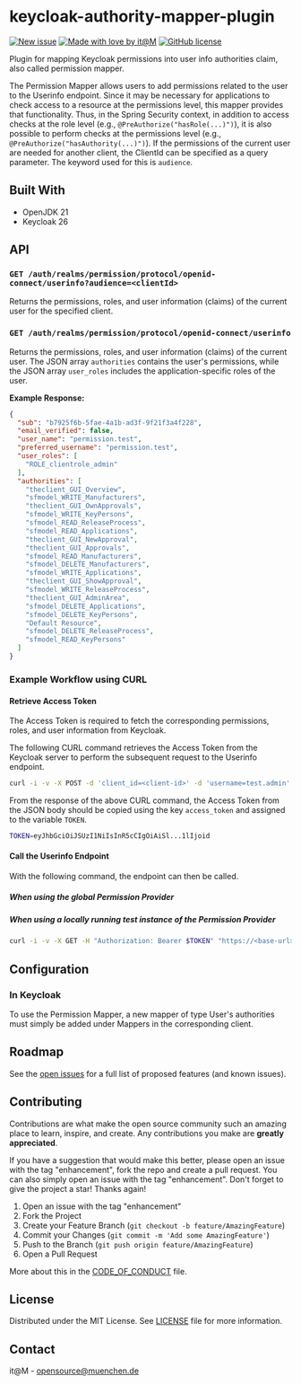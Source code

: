 [open-issues]: https://github.com/it-at-m/refarch/issues
[new-issue]: https://github.com/it-at-m/keycloak-plugins/issues/new/choose
[license]: ./LICENSE
[new-issue-shield]: https://img.shields.io/badge/new%20issue-blue?style=for-the-badge
[made-with-love-shield]: https://img.shields.io/badge/made%20with%20%E2%9D%A4%20by-it%40M-yellow?style=for-the-badge
[license-shield]: https://img.shields.io/github/license/it-at-m/refarch?style=for-the-badge
[itm-opensource]: https://opensource.muenchen.de/

# keycloak-authority-mapper-plugin

[![New issue][new-issue-shield]][new-issue]
[![Made with love by it@M][made-with-love-shield]][itm-opensource]
[![GitHub license][license-shield]][license]

Plugin for mapping Keycloak permissions into user info authorities claim, also called permission mapper.

The Permission Mapper allows users to add permissions related to the user to the Userinfo endpoint.
Since it may be necessary for applications to check access to a resource at the permissions level, this mapper provides
that functionality. Thus, in the Spring Security context, in addition to access checks at the role level
(e.g., `@PreAuthorize("hasRole(...)")`), it is also possible to perform checks at the permissions level
(e.g., `@PreAuthorize("hasAuthority(...)")`). If the permissions of the current user are needed for another client,
the ClientId can be specified as a query parameter. The keyword used for this is `audience`.

## Built With

- OpenJDK 21
- Keycloak 26

## API

### `GET /auth/realms/permission/protocol/openid-connect/userinfo?audience=<clientId>`

Returns the permissions, roles, and user information (claims) of the current user for the specified client.

### `GET /auth/realms/permission/protocol/openid-connect/userinfo`

Returns the permissions, roles, and user information (claims) of the current user. The JSON array `authorities` contains
the user's permissions, while the JSON array `user_roles` includes the application-specific roles of the user.

**Example Response:**

```json
{
  "sub": "b7925f6b-5fae-4a1b-ad3f-9f21f3a4f228",
  "email_verified": false,
  "user_name": "permission.test",
  "preferred_username": "permission.test",
  "user_roles": [
    "ROLE_clientrole_admin"
  ],
  "authorities": [
    "theclient_GUI_Overview",
    "sfmodel_WRITE_Manufacturers",
    "theclient_GUI_OwnApprovals",
    "sfmodel_WRITE_KeyPersons",
    "sfmodel_READ_ReleaseProcess",
    "sfmodel_READ_Applications",
    "theclient_GUI_NewApproval",
    "theclient_GUI_Approvals",
    "sfmodel_READ_Manufacturers",
    "sfmodel_DELETE_Manufacturers",
    "sfmodel_WRITE_Applications",
    "theclient_GUI_ShowApproval",
    "sfmodel_WRITE_ReleaseProcess",
    "theclient_GUI_AdminArea",
    "sfmodel_DELETE_Applications",
    "sfmodel_DELETE_KeyPersons",
    "Default Resource",
    "sfmodel_DELETE_ReleaseProcess",
    "sfmodel_READ_KeyPersons"
  ]
}
```

### Example Workflow using CURL

#### Retrieve Access Token

The Access Token is required to fetch the corresponding permissions, roles, and user information from Keycloak.

The following CURL command retrieves the Access Token from the Keycloak server to perform the subsequent request to the Userinfo endpoint.

```bash
curl -i -v -X POST -d 'client_id=<client-id>' -d 'username=test.admin' -d 'password=Test1234' -d 'grant_type=password' -d 'client_secret=<client_secret>' 'https://<base-url>/realms/<realm>/protocol/openid-connect/token'
````

From the response of the above CURL command, the Access Token from the JSON body should be copied using the key `access_token` and assigned to the variable `TOKEN`.

```bash
TOKEN=eyJhbGciOiJSUzI1NiIsInR5cCIgOiAiSl...1lIjoid
```

#### Call the Userinfo Endpoint

With the following command, the endpoint can then be called.

##### When using the global Permission Provider

##### When using a locally running test instance of the Permission Provider

```bash
curl -i -v -X GET -H "Authorization: Bearer $TOKEN" "https://<base-url>/auth/realms/<realm>/protocol/openid-connect/userinfo"
```

## Configuration
### In Keycloak

To use the Permission Mapper, a new mapper of type User's authorities must simply be added under Mappers in the corresponding client.

## Roadmap

See the [open issues][open-issues] for a full list of proposed features (and known issues).

## Contributing

Contributions are what make the open source community such an amazing place to learn, inspire, and create. Any
contributions you make are **greatly appreciated**.

If you have a suggestion that would make this better, please open an issue with the tag "enhancement", fork the repo and
create a pull request. You can also simply open an issue with the tag "enhancement".
Don't forget to give the project a star! Thanks again!

1. Open an issue with the tag "enhancement"
2. Fork the Project
3. Create your Feature Branch (`git checkout -b feature/AmazingFeature`)
4. Commit your Changes (`git commit -m 'Add some AmazingFeature'`)
5. Push to the Branch (`git push origin feature/AmazingFeature`)
6. Open a Pull Request

More about this in the [CODE_OF_CONDUCT](./.github/CODE_OF_CONDUCT.md) file.

## License

Distributed under the MIT License. See [LICENSE](LICENSE) file for more information.

## Contact

it@M - <opensource@muenchen.de>
